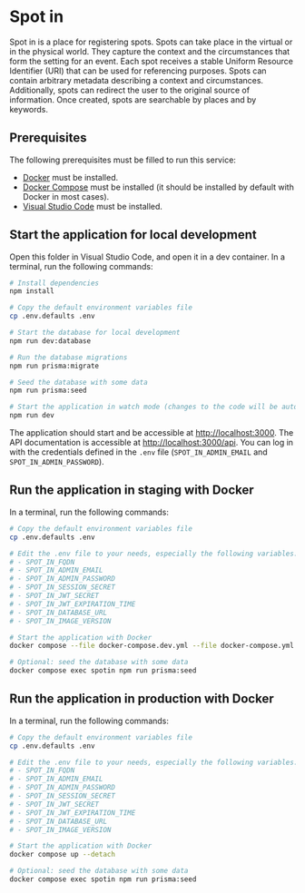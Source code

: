 # Spot in

Spot in is a place for registering spots. Spots can take place in the virtual or in the physical world. They capture the context and the circumstances that form the setting for an event. Each spot receives a stable Uniform Resource Identifier (URI) that can be used for referencing purposes. Spots can contain arbitrary metadata describing a context and circumstances. Additionally, spots can redirect the user to the original source of information. Once created, spots are searchable by places and by keywords.

## Prerequisites

The following prerequisites must be filled to run this service:

- [Docker](https://docs.docker.com/get-docker/) must be installed.
- [Docker Compose](https://docs.docker.com/compose/install/) must be installed (it should be installed by default with Docker in most cases).
- [Visual Studio Code](https://code.visualstudio.com/download) must be installed.

## Start the application for local development

Open this folder in Visual Studio Code, and open it in a dev container. In a terminal, run the following commands:

```bash
# Install dependencies
npm install

# Copy the default environment variables file
cp .env.defaults .env

# Start the database for local development
npm run dev:database

# Run the database migrations
npm run prisma:migrate

# Seed the database with some data
npm run prisma:seed

# Start the application in watch mode (changes to the code will be automatically reloaded)
npm run dev
```

The application should start and be accessible at <http://localhost:3000>. The API documentation is accessible at <http://localhost:3000/api>. You can log in with the credentials defined in the `.env` file (`SPOT_IN_ADMIN_EMAIL` and `SPOT_IN_ADMIN_PASSWORD`).

## Run the application in staging with Docker

In a terminal, run the following commands:

```bash
# Copy the default environment variables file
cp .env.defaults .env

# Edit the .env file to your needs, especially the following variables:
# - SPOT_IN_FQDN
# - SPOT_IN_ADMIN_EMAIL
# - SPOT_IN_ADMIN_PASSWORD
# - SPOT_IN_SESSION_SECRET
# - SPOT_IN_JWT_SECRET
# - SPOT_IN_JWT_EXPIRATION_TIME
# - SPOT_IN_DATABASE_URL
# - SPOT_IN_IMAGE_VERSION

# Start the application with Docker
docker compose --file docker-compose.dev.yml --file docker-compose.yml up --detach

# Optional: seed the database with some data
docker compose exec spotin npm run prisma:seed
```

## Run the application in production with Docker

In a terminal, run the following commands:

```bash
# Copy the default environment variables file
cp .env.defaults .env

# Edit the .env file to your needs, especially the following variables:
# - SPOT_IN_FQDN
# - SPOT_IN_ADMIN_EMAIL
# - SPOT_IN_ADMIN_PASSWORD
# - SPOT_IN_SESSION_SECRET
# - SPOT_IN_JWT_SECRET
# - SPOT_IN_JWT_EXPIRATION_TIME
# - SPOT_IN_DATABASE_URL
# - SPOT_IN_IMAGE_VERSION

# Start the application with Docker
docker compose up --detach

# Optional: seed the database with some data
docker compose exec spotin npm run prisma:seed
```
